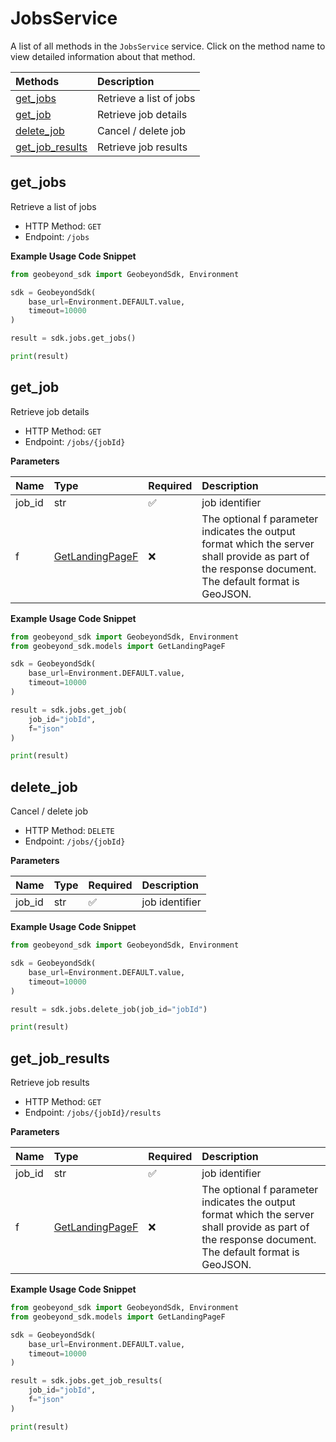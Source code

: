 # JobsService

A list of all methods in the `JobsService` service. Click on the method name to view detailed information about that method.

| Methods                             | Description             |
| :---------------------------------- | :---------------------- |
| [get_jobs](#get_jobs)               | Retrieve a list of jobs |
| [get_job](#get_job)                 | Retrieve job details    |
| [delete_job](#delete_job)           | Cancel / delete job     |
| [get_job_results](#get_job_results) | Retrieve job results    |

## get_jobs

Retrieve a list of jobs

- HTTP Method: `GET`
- Endpoint: `/jobs`

**Example Usage Code Snippet**

```python
from geobeyond_sdk import GeobeyondSdk, Environment

sdk = GeobeyondSdk(
    base_url=Environment.DEFAULT.value,
    timeout=10000
)

result = sdk.jobs.get_jobs()

print(result)
```

## get_job

Retrieve job details

- HTTP Method: `GET`
- Endpoint: `/jobs/{jobId}`

**Parameters**

| Name   | Type                                            | Required | Description                                                                                                                                          |
| :----- | :---------------------------------------------- | :------- | :--------------------------------------------------------------------------------------------------------------------------------------------------- |
| job_id | str                                             | ✅       | job identifier                                                                                                                                       |
| f      | [GetLandingPageF](../models/GetLandingPageF.md) | ❌       | The optional f parameter indicates the output format which the server shall provide as part of the response document. The default format is GeoJSON. |

**Example Usage Code Snippet**

```python
from geobeyond_sdk import GeobeyondSdk, Environment
from geobeyond_sdk.models import GetLandingPageF

sdk = GeobeyondSdk(
    base_url=Environment.DEFAULT.value,
    timeout=10000
)

result = sdk.jobs.get_job(
    job_id="jobId",
    f="json"
)

print(result)
```

## delete_job

Cancel / delete job

- HTTP Method: `DELETE`
- Endpoint: `/jobs/{jobId}`

**Parameters**

| Name   | Type | Required | Description    |
| :----- | :--- | :------- | :------------- |
| job_id | str  | ✅       | job identifier |

**Example Usage Code Snippet**

```python
from geobeyond_sdk import GeobeyondSdk, Environment

sdk = GeobeyondSdk(
    base_url=Environment.DEFAULT.value,
    timeout=10000
)

result = sdk.jobs.delete_job(job_id="jobId")

print(result)
```

## get_job_results

Retrieve job results

- HTTP Method: `GET`
- Endpoint: `/jobs/{jobId}/results`

**Parameters**

| Name   | Type                                            | Required | Description                                                                                                                                          |
| :----- | :---------------------------------------------- | :------- | :--------------------------------------------------------------------------------------------------------------------------------------------------- |
| job_id | str                                             | ✅       | job identifier                                                                                                                                       |
| f      | [GetLandingPageF](../models/GetLandingPageF.md) | ❌       | The optional f parameter indicates the output format which the server shall provide as part of the response document. The default format is GeoJSON. |

**Example Usage Code Snippet**

```python
from geobeyond_sdk import GeobeyondSdk, Environment
from geobeyond_sdk.models import GetLandingPageF

sdk = GeobeyondSdk(
    base_url=Environment.DEFAULT.value,
    timeout=10000
)

result = sdk.jobs.get_job_results(
    job_id="jobId",
    f="json"
)

print(result)
```

<!-- This file was generated by liblab | https://liblab.com/ -->
